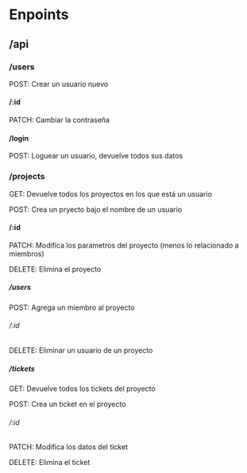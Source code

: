 # Enpoints

## /api

### /users
POST: Crear un usuario nuevo

#### /:id
PATCH: Cambiar la contraseña

#### /login
POST: Loguear un usuario, devuelve todos sus datos

### /projects
GET: Devuelve todos los proyectos en los que está un usuario

POST: Crea un pryecto bajo el nombre de un usuario

#### /:id
PATCH: Modifica los parametros del proyecto (menos lo relacionado a miembros)

DELETE: Elimina el proyecto

##### /users
POST: Agrega un miembro al proyecto

###### /:id
DELETE: Eliminar un usuario de un proyecto

##### /tickets
GET: Devuelve todos los tickets del proyecto

POST: Crea un ticket en el proyecto

###### /:id
PATCH: Modifica los datos del ticket

DELETE: Elimina el ticket
